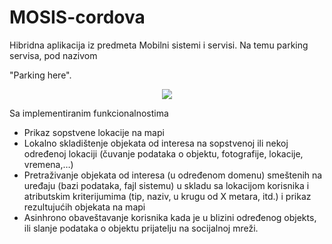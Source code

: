 # MOSIS-cordova
Hibridna aplikacija iz predmeta Mobilni sistemi i servisi. Na temu parking servisa, pod nazivom 

"Parking here".

<p align="center">
  <img src="https://github.com/nikolcar/MOSIS-cordova/blob/master/FirstCordovaApp/FirstCordovaApp/res/icons/android/icon-96-xhdpi.png)"/>
</p>

Sa implementiranim funkcionalnostima
- Prikaz sopstvene lokacije na mapi
- Lokalno skladištenje objekata od interesa na sopstvenoj ili nekoj određenoj lokaciji (čuvanje podataka o objektu, fotografije, lokacije, vremena,…)
- Pretraživanje objekata od interesa (u određenom domenu) smeštenih na uređaju (bazi podataka, fajl sistemu) u skladu sa lokacijom korisnika i atributskim kriterijumima (tip, naziv, u krugu od X metara, itd.) i prikaz rezultujućih objekata na mapi
- Asinhrono obaveštavanje korisnika kada je u blizini određenog objekts, ili slanje podataka o objektu prijatelju na socijalnoj mreži. 
